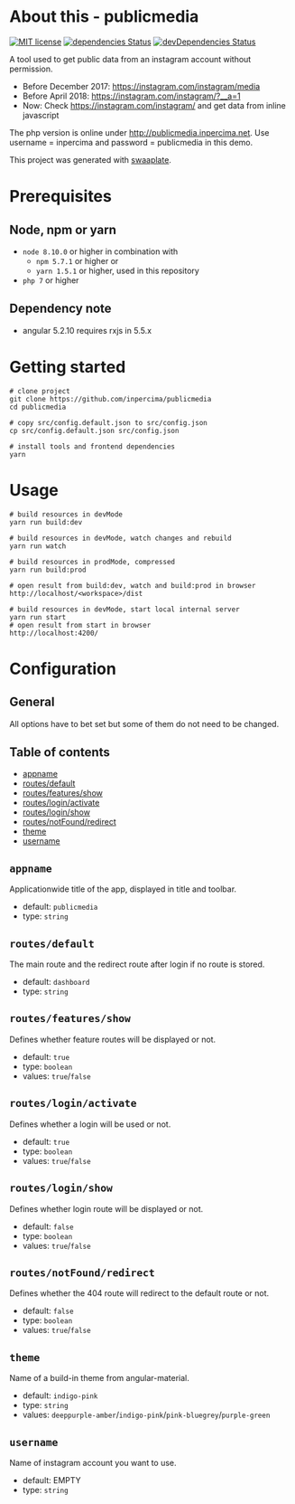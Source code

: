 # About this - publicmedia
[![MIT license](https://img.shields.io/badge/license-MIT-blue.svg)](./LICENSE.md)
[![dependencies Status](https://david-dm.org/inpercima/publicmedia/status.svg)](https://david-dm.org/inpercima/publicmedia)
[![devDependencies Status](https://david-dm.org/inpercima/publicmedia/dev-status.svg)](https://david-dm.org/inpercima/publicmedia?type=dev)

A tool used to get public data from an instagram account without permission.

* Before December 2017: https://instagram.com/instagram/media
* Before April 2018: https://instagram.com/instagram/?__a=1
* Now: Check https://instagram.com/instagram/ and get data from inline javascript

The php version is online under http://publicmedia.inpercima.net.
Use username = inpercima and password = publicmedia in this demo.

This project was generated with [swaaplate](https://github.com/inpercima/swaaplate).

# Prerequisites
## Node, npm or yarn
* `node 8.10.0` or higher in combination with
  * `npm 5.7.1` or higher or
  * `yarn 1.5.1` or higher, used in this repository
* `php 7` or higher

## Dependency note
* angular 5.2.10 requires rxjs in 5.5.x

# Getting started

```
# clone project
git clone https://github.com/inpercima/publicmedia
cd publicmedia

# copy src/config.default.json to src/config.json
cp src/config.default.json src/config.json

# install tools and frontend dependencies
yarn
```

# Usage

```
# build resources in devMode
yarn run build:dev

# build resources in devMode, watch changes and rebuild
yarn run watch

# build resources in prodMode, compressed
yarn run build:prod

# open result from build:dev, watch and build:prod in browser
http://localhost/<workspace>/dist

# build resources in devMode, start local internal server
yarn run start
# open result from start in browser
http://localhost:4200/
```

# Configuration
## General
All options have to bet set but some of them do not need to be changed.

## Table of contents
* [appname](#appname)
* [routes/default](#routesdefault)
* [routes/features/show](#routesfeaturesshow)
* [routes/login/activate](#routesloginactivate)
* [routes/login/show](#routesloginshow)
* [routes/notFound/redirect](#routesnotfoundredirect)
* [theme](#theme)
* [username](#username)

## `appname`
Applicationwide title of the app, displayed in title and toolbar.
* default: `publicmedia`
* type: `string`

## `routes/default`
The main route and the redirect route after login if no route is stored.
* default: `dashboard`
* type: `string`

## `routes/features/show`
Defines whether feature routes will be displayed or not.
* default: `true`
* type: `boolean`
* values: `true`/`false`

## `routes/login/activate`
Defines whether a login will be used or not.
* default: `true`
* type: `boolean`
* values: `true`/`false`

## `routes/login/show`
Defines whether login route will be displayed or not.
* default: `false`
* type: `boolean`
* values: `true`/`false`

## `routes/notFound/redirect`
Defines whether the 404 route will redirect to the default route or not.
* default: `false`
* type: `boolean`
* values: `true`/`false`

## `theme`
Name of a build-in theme from angular-material.
* default: `indigo-pink`
* type: `string`
* values: `deeppurple-amber`/`indigo-pink`/`pink-bluegrey`/`purple-green`

## `username`
Name of instagram account you want to use.
* default: EMPTY
* type: `string`
